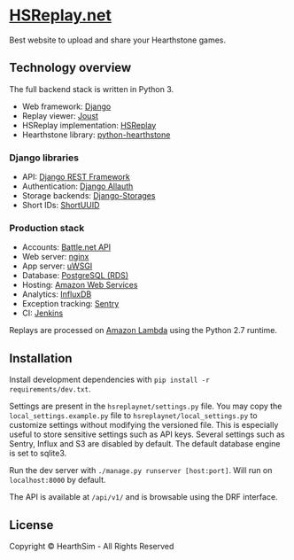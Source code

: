 # [HSReplay.net](https://hsreplay.net)

Best website to upload and share your Hearthstone games.


## Technology overview

The full backend stack is written in Python 3.

* Web framework: [Django](https://www.djangoproject.com/)
* Replay viewer: [Joust](https://github.com/HearthSim/joust/)
* HSReplay implementation: [HSReplay](https://github.com/HearthSim/hsreplay)
* Hearthstone library: [python-hearthstone](https://github.com/HearthSim/python-hearthstone)


### Django libraries

* API: [Django REST Framework](http://www.django-rest-framework.org/)
* Authentication: [Django Allauth](https://github.com/pennersr/django-allauth)
* Storage backends: [Django-Storages](https://github.com/jschneier/django-storages)
* Short IDs: [ShortUUID](https://github.com/stochastic-technologies/shortuuid)


### Production stack

* Accounts: [Battle.net API](https://dev.battle.net/)
* Web server: [nginx](https://nginx.org/)
* App server: [uWSGI](https://uwsgi-docs.readthedocs.io/en/latest/)
* Database: [PostgreSQL (RDS)](https://aws.amazon.com/rds/postgresql/)
* Hosting: [Amazon Web Services](https://aws.amazon.com/)
* Analytics: [InfluxDB](https://influxdata.com/)
* Exception tracking: [Sentry](https://getsentry.com/)
* CI: [Jenkins](https://jenkins.io/)

Replays are processed on [Amazon Lambda](https://aws.amazon.com/lambda/details/)
using the Python 2.7 runtime.


## Installation

Install development dependencies with `pip install -r requirements/dev.txt`.

Settings are present in the `hsreplaynet/settings.py` file. You may copy the
`local_settings.example.py` file to `hsreplaynet/local_settings.py` to
customize settings without modifying the versioned file. This is especially
useful to store sensitive settings such as API keys.
Several settings such as Sentry, Influx and S3 are disabled by default. The
default database engine is set to sqlite3.

Run the dev server with `./manage.py runserver [host:port]`. Will run on
`localhost:8000` by default.

The API is available at `/api/v1/` and is browsable using the DRF interface.


## License

Copyright © HearthSim - All Rights Reserved
